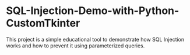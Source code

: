 # SQL-Injection-Demo-with-Python-CustomTkinter
This project is a simple educational tool to demonstrate how SQL Injection works and how to prevent it using parameterized queries.
